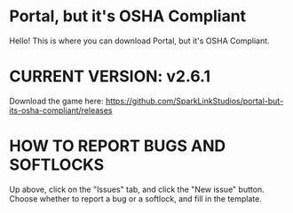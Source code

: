 # Portal, but it's OSHA Compliant

Hello! This is where you can download Portal, but it's OSHA Compliant.


# CURRENT VERSION: v2.6.1

Download the game here: https://github.com/SparkLinkStudios/portal-but-its-osha-compliant/releases

# HOW TO REPORT BUGS AND SOFTLOCKS

Up above, click on the "Issues" tab, and click the "New issue" button. Choose whether to report a bug or a softlock, and fill in the template.
